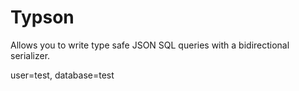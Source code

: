# Typson

Allows you to write type safe JSON SQL queries with a bidirectional serializer.

user=test, database=test
